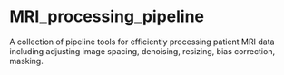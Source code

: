 # MRI_processing_pipeline  

A collection of pipeline tools for efficiently processing patient MRI data including adjusting image spacing, denoising, 
resizing, bias correction, masking. 

